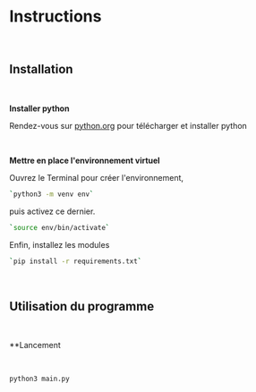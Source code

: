 # Instructions

<br />

## Installation

<br />

**Installer python**

Rendez-vous sur [python.org](https://www.python.org/downloads/) pour télécharger et installer python

<br />

**Mettre en place l'environnement virtuel**

Ouvrez le Terminal pour créer l'environnement,

```bash
`python3 -m venv env`
```

puis activez ce dernier. 

```bash
`source env/bin/activate`
```

Enfin, installez les modules

```bash
`pip install -r requirements.txt`
```

<br />

## Utilisation du programme

<br />

**Lancement

<br />

```bash
python3 main.py
```
